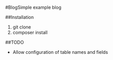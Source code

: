 #BlogSimple example blog

##Installation

1. git clone
2. composer install

##TODO

- Allow configuration of table names and fields

